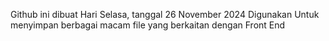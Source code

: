 Github ini dibuat Hari Selasa, tanggal 26 November 2024
Digunakan Untuk menyimpan berbagai macam file yang berkaitan dengan Front End

